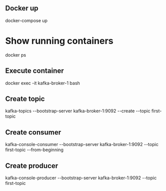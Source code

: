  
 ## Docker up

 docker-compose up 

 # Show running containers

 docker ps 

## Execute container

docker exec -it kafka-broker-1 bash

## Create topic

 kafka-topics --bootstrap-server kafka-broker-1:9092 --create --topic first-topic

## Create consumer

kafka-console-consumer --bootstrap-server kafka-broker-1:9092 --topic first-topic --from-beginning

## Create producer

kafka-console-producer --bootstrap-server kafka-broker-1:9092 --topic first-topic